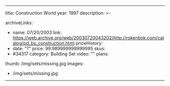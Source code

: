 
---
title: Construction World
year: 1997
description: >-
  
archiveLinks:
  - name: 07/20/2003
    link: https://web.archive.org/web/20030720043202/http://rokenbok.com/catalog/pd_bs_construction.html
priceHistory:
  - date: "?"
    price: 99.989999999999995
skus:
  - #34317
category: Building Set
video: ""
plans:

thumb: /img/sets/missing.jpg
images:
  -  /img/sets/missing.jpg
---
